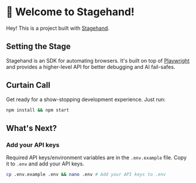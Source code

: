 # 🤘 Welcome to Stagehand!

Hey! This is a project built with [Stagehand](https://github.com/browserbase/stagehand).

## Setting the Stage

Stagehand is an SDK for automating browsers. It's built on top of [Playwright](https://playwright.dev/) and provides a higher-level API for better debugging and AI fail-safes.

## Curtain Call

Get ready for a show-stopping development experience. Just run:

```bash
npm install && npm start
```

## What's Next?

### Add your API keys

Required API keys/environment variables are in the `.env.example` file. Copy it to `.env` and add your API keys.

```bash
cp .env.example .env && nano .env # Add your API keys to .env
```

